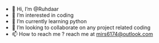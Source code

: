 - 👋 Hi, I’m @Ruhdaar
- 👀 I’m interested in coding
- 🌱 I’m currently learning python
- 💞️ I’m looking to collaborate on any project related coding
- 📫 How to reach me ? reach me at mirs6174@outlook.com

<!---
Ruhdaar/Ruhdaar is a ✨ special ✨ repository because its `README.md` (this file) appears on your GitHub profile.
You can click the Preview link to take a look at your changes.
--->
